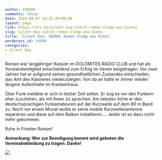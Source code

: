 ```yaml
---
author: IN3DOV
comments: false
date: 2018-08-07 14:15:29+00:00
layout: page
link: https://drc.bz/silent-key-in3rol-roman-slomp-aus-kiens/
slug: silent-key-in3rol-roman-slomp-aus-kiens
title: 'Silent Key: IN3ROL Roman Slomp aus Kiens'
wordpress_id: 16968
categories:
- Silent key
---
```


Roman war langjähriger Kassier im DOLOMITES RADIO CLUB und hat als Vorstandsmitglied entscheidend zum Erfolg im Verein beigetragen. Vor zwei Jahren hat er aufgrund seines gesundheitlichen Zustandes entschieden, das Amt des Kassieres niederzulegen. Von da an hatte er immer wieder längere Aufenthalte im Krankenhaus.




Über Funk meldete er sich in letzter Zeit selten. Er zog es vor den Funkern eher zuzuhören, als mit ihnen zu sprechen. Am liebsten hörte er den deutschsprachigen Funkamateuren auf der Kurzwelle auf dem 80 m Band zu. Noch vor einem Monat wollte er seine mobile Kurzwellenantenne reparieren und diese auf dem Balkon installieren......leider ist es dazu nicht mehr gekommen.




Ruhe in Frieden Roman!


**Anmerkung: Wer zur Beerdigung kommt wird gebeten die Vereinsbekleidung zu tragen. Danke!**

[![](https://drc.bz/wp-content/uploads/2018/08/IN3ROL-724x1024.jpg)](https://drc.bz/silent-key-in3rol-roman-slomp-aus-kiens/in3rol/)
